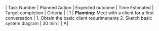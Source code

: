 | Task Number | Planned Action | Expected outcome | Time Estimated | Target completion | Criteria |
| 1 | **Planning:** Meet with a client for a first conversation | 1. Obtain the basic client requrimenents 2. Sketch basic system diagram | 30 min | | A|
